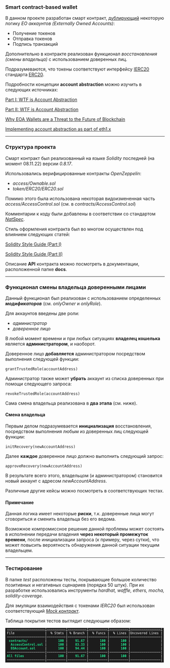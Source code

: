 ### Smart contract-based wallet

В данном проекте разработан смарт контракт, [дублирующий](https://www.argent.xyz/blog/wtf-is-account-abstraction/) некоторую логику _EO аккаунтов (Externally Owned Accounts)_:
- Получение токенов 
- Отправка токенов
- Подпись транзакций 

Дополнительно в контракте реализован функционал _восстановления (смены владельца)_ с использованием доверенных лиц.

Подразумеваются, что токены соответствуют интерфейсу [IERC20](https://docs.openzeppelin.com/contracts/2.x/api/token/erc20) стандарта [ERC20](https://ethereum.org/en/developers/docs/standards/tokens/erc-20/).

Подробности концепции __account abstraction__ можно изучить в следующих источниках:

[Part I: WTF is Account Abstraction](https://www.argent.xyz/blog/wtf-is-account-abstraction/)

[Part II: WTF is Account Abstraction](https://archive.md/OESa5#selection-243.0-246.0)

[Why EOA Wallets are a Threat to the Future of Blockchain](https://www.argent.xyz/blog/self-custody-mass-adoption/)

[Implementing account abstraction as part of eth1.x](https://ethereum-magicians.org/t/implementing-account-abstraction-as-part-of-eth1-x/4020)
________

### Структура проекта

Смарт контракт был реализованный на языке _Solidity_ последней (на момент 08.11.22) версии _0.8.17_.

Использовались верифицированные контракты _OpenZeppelin_:

- _access/Ownable.sol_
- _token/ERC20/ERC20.sol_

Помимо этого была использована некоторая видоизмененная часть _access/AccessControl.sol_ (см. в _contracts/AccessControl.sol_)

Комментарии к коду были добавлены в соответствии со стандартом [_NatSpec_](https://docs.soliditylang.org/en/develop/natspec-format.html).

Стиль оформления контракта был во многом осуществлен под влиянием следующих статей:

[Solidity Style Guide (Part I)](https://medium.com/@ivanlieskov/solidity-style-guide-part-i-d0fda6041ff9)

[Solidity Style Guide (Part II)](https://medium.com/@ivanlieskov/solidity-style-guide-part-ii-23ac3b10fdfb)

Описание __API__ контракта можно посмотреть в документации, расположенной папке __docs__.
________
### Функционал смены владельца доверенными лицами

Данный функционал был реализован с использованием определенных ___модификаторов___ (см.  _onlyOwner_ и _onlyRole_).

Для аккаунтов введены две роли:

- _администратор_
- _доверенное лицо_

В любой момент времени и при любых ситуациях __владелец кошелька__ является __администратором__, и наоборот.

Доверенное лицо __добавляется__ администратором посредством выполнения следующей функции:

```solidity
grantTrustedRole(accountAddress)
```

Администратор также может __убрать__ аккаунт из списка доверенных при помощи следующего запроса:

```solidity
revokeTrustedRole(accountAddress)
```

Сама смена владельца реализована в __два этапа__ (см. ниже).

#### Смена владельца

Первым делом подразумевается __инициализация__ восстановления, посредством выполнения любым из доверенных лиц следующей функции:

```solidity
initRecovery(newAccountAddress)
```

Далее __каждое__ доверенное лицо должно выполнить следующий запрос:

```solidity
approveRecovery(newAccountAddress)
```

В результате всего этого, владельцом (и администратором) становится новый аккаунт с адресом _newAccountAddress_.

Различные другие кейсы можно посмотреть в соответствующих тестах.

#### Примечание

Данная логика имеет некоторые __риски__, т.к. доверенные лица могут сговориться и сменить владельца без его ведома. 

Возможное компромиссное решение данной проблемы может состоять в исполнении передачи владения __через некоторый промежуток времени__, после инициализации запроса (к примеру, через сутки), что может повысить вероятность обнаружения данной ситуации текущим владельцем.

________

### Тестирование

В папке _test_ расположены тесты, покрывающие большое количество позитивных и негативных сценариев (порядка 50 штук). При их разработке использовались инструменты _hardhat, waffle, ethers, mocha, solidity-coverage_.

Для эмуляции взаимодействия с токенами _IERC20_ был использован соответствующий [_Mock контракт_](https://ethereum-waffle.readthedocs.io/en/latest/mock-contract.html).

Таблица покрытия тестов выглядит следующим образом: 

![](docs/table.png)
